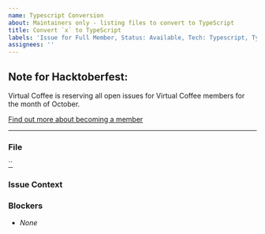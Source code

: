 ```yaml
---
name: Typescript Conversion
about: Maintainers only - listing files to convert to TypeScript
title: Convert `x` to TypeScript
labels: 'Issue for Full Member, Status: Available, Tech: Typescript, Type: enhancement'
assignees: ''
---
```


## Note for Hacktoberfest:

Virtual Coffee is reserving all open issues for Virtual Coffee members for the month of October.

[Find out more about becoming a member](https://virtualcoffee.io/join)

---

### File

[``](https://github.com/Virtual-Coffee/virtualcoffee.io/blob/main/)

### Issue Context

### Blockers

- _None_
